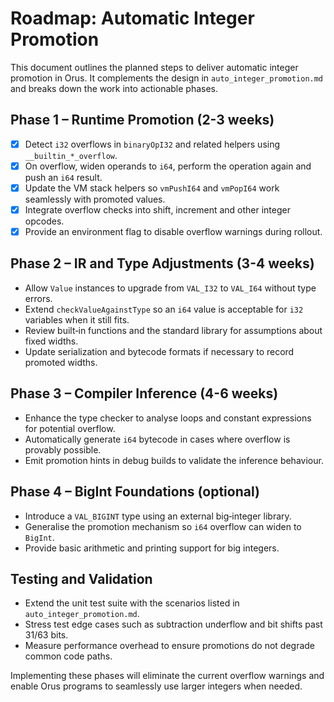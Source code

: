 # Roadmap: Automatic Integer Promotion

This document outlines the planned steps to deliver automatic integer promotion in Orus.
It complements the design in `auto_integer_promotion.md` and breaks down the work into actionable phases.

## Phase 1 – Runtime Promotion (2-3 weeks)
- [x] Detect `i32` overflows in `binaryOpI32` and related helpers using `__builtin_*_overflow`.
- [x] On overflow, widen operands to `i64`, perform the operation again and push an `i64` result.
- [x] Update the VM stack helpers so `vmPushI64` and `vmPopI64` work seamlessly with promoted values.
- [x] Integrate overflow checks into shift, increment and other integer opcodes.
- [x] Provide an environment flag to disable overflow warnings during rollout.

## Phase 2 – IR and Type Adjustments (3-4 weeks)
- Allow `Value` instances to upgrade from `VAL_I32` to `VAL_I64` without type errors.
- Extend `checkValueAgainstType` so an `i64` value is acceptable for `i32` variables when it still fits.
- Review built‑in functions and the standard library for assumptions about fixed widths.
- Update serialization and bytecode formats if necessary to record promoted widths.

## Phase 3 – Compiler Inference (4-6 weeks)
- Enhance the type checker to analyse loops and constant expressions for potential overflow.
- Automatically generate `i64` bytecode in cases where overflow is provably possible.
- Emit promotion hints in debug builds to validate the inference behaviour.

## Phase 4 – BigInt Foundations (optional)
- Introduce a `VAL_BIGINT` type using an external big‑integer library.
- Generalise the promotion mechanism so `i64` overflow can widen to `BigInt`.
- Provide basic arithmetic and printing support for big integers.

## Testing and Validation
- Extend the unit test suite with the scenarios listed in `auto_integer_promotion.md`.
- Stress test edge cases such as subtraction underflow and bit shifts past 31/63 bits.
- Measure performance overhead to ensure promotions do not degrade common code paths.

Implementing these phases will eliminate the current overflow warnings and enable Orus programs to seamlessly use larger integers when needed.
